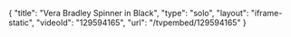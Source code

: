 {
    "title": "Vera Bradley Spinner in Black",
    "type": "solo",
    "layout": "iframe-static",
    "videoId": "129594165",
    "url": "\/tvpembed\/129594165"
}